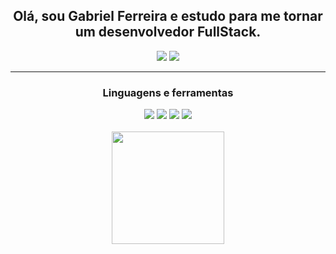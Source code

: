 <h2 align="center">Olá, sou Gabriel Ferreira e estudo para me tornar um desenvolvedor FullStack.</h2>

<div align="center">
<a href="https://www.linkedin.com/in/gabrielferreiraas/"><img src="https://img.shields.io/badge/LinkedIn-0077B5?style=for-the-badge&logo=linkedin&logoColor=white"></a>
<a href="mailto:gabrielferreira1d2015@gmail.com"><img src="https://img.shields.io/badge/Gmail-D14836?style=for-the-badge&logo=gmail&logoColor=white"></a>
</div>

---
<div align="center">
  <h3>Linguagens e ferramentas</h3>
  <div>
    <img src="https://img.shields.io/badge/Java-ED8B00?style=for-the-badge&logo=java&logoColor=white">
    <img src="https://img.shields.io/badge/Spring-6DB33F?style=for-the-badge&logo=spring&logoColor=white">
    <img src="https://img.shields.io/badge/HTML5-E34F26?style=for-the-badge&logo=html5&logoColor=white">
    <img src="https://img.shields.io/badge/CSS3-1572B6?style=for-the-badge&logo=css3&logoColor=white">
  </div>
</div>
<br/>
<div align="center">
  <a href="https://github.com/GFerreira03">
  <img height="180em" src="https://github-readme-stats.vercel.app/api/top-langs/?username=GFerreira03&layout=compact&langs_count=7&theme=material-palenight"/>
</div>
